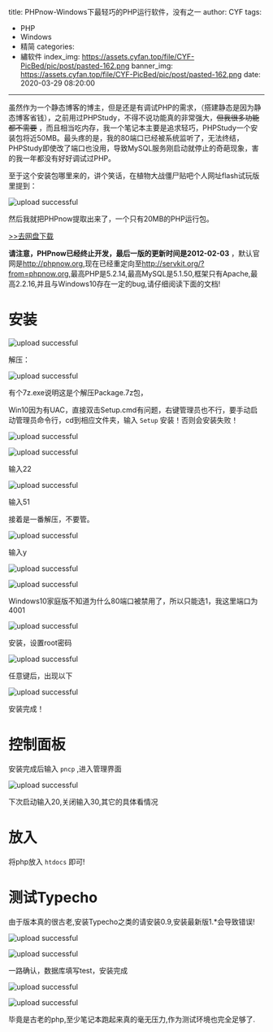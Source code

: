 title: PHPnow-Windows下最轻巧的PHP运行软件，没有之一
author: CYF
tags:
  - PHP
  - Windows
  - 精简
categories:
  - 繡软件
index_img: https://assets.cyfan.top/file/CYF-PicBed/pic/post/pasted-162.png
banner_img: https://assets.cyfan.top/file/CYF-PicBed/pic/post/pasted-162.png
date: 2020-03-29 08:20:00
---
虽然作为一个静态博客的博主，但是还是有调试PHP的需求，<span class="heimu">（搭建静态是因为静态博客省钱）</span>，之前用过PHPStudy，不得不说功能真的非常强大，~~但我很多功能都不需要~~ ，而且相当吃内存，我一个笔记本主要是追求轻巧，PHPStudy一个安装包将近50MB。最头疼的是，我的80端口已经被系统监听了，无法终结，PHPStudy即使改了端口也没用，导致MySQL服务刚启动就停止的奇葩现象，害的我一年都没有好好调试过PHP。

至于这个安装包哪里来的，讲个笑话，在植物大战僵尸贴吧个人网址flash试玩版里提到：


![upload successful](https://assets.cyfan.top/file/CYF-PicBed/pic/post/pasted-143.png)

然后我就把PHPnow提取出来了，一个只有20MB的PHP运行包。

<a class="btn" href="https://drive.cyfan.top/PHPnow-1.5.6.zip"> >>去网盘下载
            </a>
            
            
 **请注意，PHPnow已经终止开发，最后一版的更新时间是2012-02-03** ，默认官网是<http://phpnow.org>,现在已经重定向至<http://servkit.org/?from=phpnow.org>,最高PHP是5.2.14,最高MySQL是5.1.50,框架只有Apache,最高2.2.16,并且与Windows10存在一定的bug,请仔细阅读下面的文档!
 
# 安装


![upload successful](https://assets.cyfan.top/file/CYF-PicBed/pic/post/pasted-152.png)

解压：


![upload successful](https://assets.cyfan.top/file/CYF-PicBed/pic/post/pasted-153.png)

有个7z.exe说明这是个解压Package.7z包，

Win10因为有UAC，直接双击Setup.cmd有问题，右键管理员也不行，要手动启动管理员命令行，cd到相应文件夹，输入 `Setup` 安装！否则会安装失败！


![upload successful](https://assets.cyfan.top/file/CYF-PicBed/pic/post/pasted-154.png)


![upload successful](https://assets.cyfan.top/file/CYF-PicBed/pic/post/pasted-155.png)

输入22


![upload successful](https://assets.cyfan.top/file/CYF-PicBed/pic/post/pasted-156.png)

输入51

接着是一番解压，不要管。

![upload successful](https://assets.cyfan.top/file/CYF-PicBed/pic/post/pasted-157.png)

输入y


![upload successful](https://assets.cyfan.top/file/CYF-PicBed/pic/post/pasted-158.png)


![upload successful](https://assets.cyfan.top/file/CYF-PicBed/pic/post/pasted-159.png)

Windows10家庭版不知道为什么80端口被禁用了，所以只能选1，我这里端口为4001


![upload successful](https://assets.cyfan.top/file/CYF-PicBed/pic/post/pasted-160.png)

安装，设置root密码


![upload successful](https://assets.cyfan.top/file/CYF-PicBed/pic/post/pasted-161.png)

任意键后，出现以下


![upload successful](https://assets.cyfan.top/file/CYF-PicBed/pic/post/pasted-162.png)

安装完成！

# 控制面板

安装完成后输入 `pncp` ,进入管理界面


![upload successful](https://assets.cyfan.top/file/CYF-PicBed/pic/post/pasted-163.png)

下次启动输入20,关闭输入30,其它的具体看情况

# 放入

将php放入 `htdocs` 即可!

# 测试Typecho

由于版本真的很古老,安装Typecho之类的请安装0.9,安装最新版1.\*会导致错误!


![upload successful](https://assets.cyfan.top/file/CYF-PicBed/pic/post/pasted-164.png)


![upload successful](https://assets.cyfan.top/file/CYF-PicBed/pic/post/pasted-165.png)

一路确认，数据库填写test，安装完成


![upload successful](https://assets.cyfan.top/file/CYF-PicBed/pic/post/pasted-166.png)


![upload successful](https://assets.cyfan.top/file/CYF-PicBed/pic/post/pasted-167.png)

毕竟是古老的php,至少笔记本跑起来真的毫无压力,作为测试环境也完全足够了.